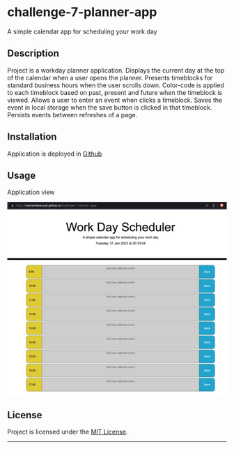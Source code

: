 # challenge-7-planner-app
A simple calendar app for scheduling your work day

## Description

Project is a workday planner application. Displays the current day at the top of the calendar when a user opens the planner. Presents timeblocks for standard business hours when the user scrolls down. Color-code is applied to each timeblock based on past, present and future when the timeblock is viewed. Allows a user to enter an event when clicks a timeblock. Saves the event in local storage when the save button is clicked in that timeblock. Persists events between refreshes of a page.

## Installation

Application is deployed in <a href="https://martamilewczyk.github.io/challenge-7-planner-app">Github</a>

## Usage

Application view

![alt text](assets/images/screenshot.png)

## License
Project is licensed under the <a href="LICENSE">MIT License</a>.

---  